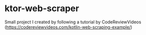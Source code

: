 # ktor-web-scraper
Small project I created by following a tutorial by CodeReviewVideos (https://codereviewvideos.com/kotlin-web-scraping-example/)
